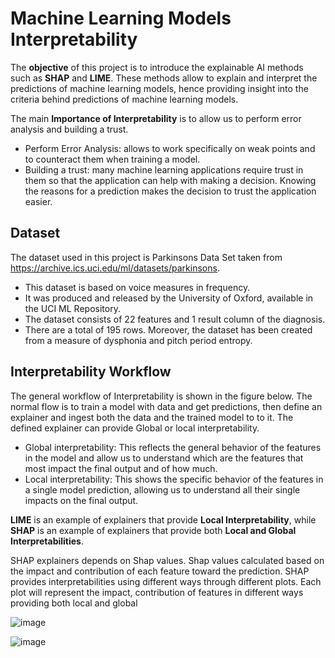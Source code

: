 # Machine Learning Models Interpretability

The **objective** of this project is to introduce the explainable AI methods such as **SHAP** and **LIME**. These methods allow to explain and interpret the predictions of machine learning models, hence providing insight into the criteria behind predictions of machine learning models.

The main **Importance of Interpretability** is to allow us to perform error analysis and building a trust.
- Perform Error Analysis: allows to work specifically on weak points and to counteract them when training a model.
- Building a trust: many machine learning applications require trust in them so that the application can help with making a decision. Knowing the reasons for a prediction makes the decision to trust the application easier.

## Dataset
The dataset used in this project is Parkinsons Data Set taken from https://archive.ics.uci.edu/ml/datasets/parkinsons.
- This dataset is based on voice measures in frequency. 
- It was produced and released by the University of Oxford, available in the UCI ML Repository. 
- The dataset consists of 22 features and 1 result column of the diagnosis. 
- There are a total of 195 rows. Moreover, the dataset has been created from a measure of dysphonia and pitch period entropy.

## Interpretability Workflow
The general workflow of Interpretability is shown in the figure below.
The normal flow is to train a model with data and get predictions, then define an explainer and ingest both the data and the trained model to to it.
The defined explainer can provide Global or local interpretability.
- Global interpretability: This reflects the general behavior of the features in the model and allow us to understand which are the features that most impact the final output and of how much.
- Local interpretability: This shows the specific behavior of the features in a single model prediction, allowing us to understand all their single impacts on the final output. 

**LIME** is an example of explainers that provide **Local Interpretability**, while **SHAP** is an example of explainers that provide both **Local and Global Interpretabilities**.

SHAP explainers depends on Shap values. Shap values calculated based on the impact and contribution of each feature toward the prediction.
SHAP provides interpretabilities using different ways through different plots. Each plot will represent the impact, contribution of features in different ways providing both local and global  


![image](https://user-images.githubusercontent.com/89004966/166139032-41fec0c1-996c-40ad-bcef-48fa9cbd10bc.png)

![image](https://user-images.githubusercontent.com/89004966/166139599-8f9596be-0656-4abd-b6d3-7e41bcb61719.png)



